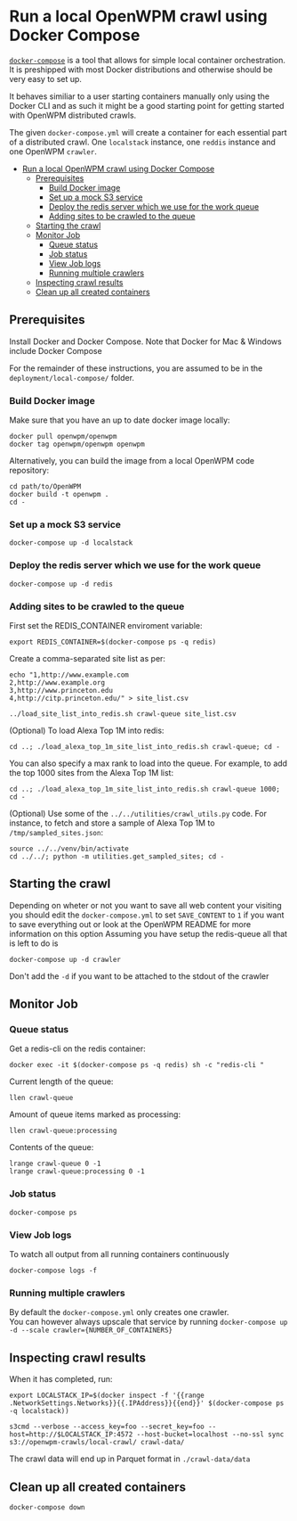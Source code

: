 # Run a local OpenWPM crawl using Docker Compose

[`docker-compose`](https://docs.docker.com/compose/) is a tool that allows for simple local
container orchestration. It is preshipped with most Docker distributions and otherwise should
be very easy to set up.

It behaves similiar to a user starting containers manually only using the Docker CLI and
as such it might be a good starting point for getting started with OpenWPM distributed crawls.

The given `docker-compose.yml` will create a container for each essential part
of a distributed crawl. One `localstack` instance, one `reddis` instance and one OpenWPM `crawler`.

- [Run a local OpenWPM crawl using Docker Compose](#run-a-local-openwpm-crawl-using-docker-compose)
  - [Prerequisites](#prerequisites)
    - [Build Docker image](#build-docker-image)
    - [Set up a mock S3 service](#set-up-a-mock-s3-service)
    - [Deploy the redis server which we use for the work queue](#deploy-the-redis-server-which-we-use-for-the-work-queue)
    - [Adding sites to be crawled to the queue](#adding-sites-to-be-crawled-to-the-queue)
  - [Starting the crawl](#starting-the-crawl)
  - [Monitor Job](#monitor-job)
    - [Queue status](#queue-status)
    - [Job status](#job-status)
    - [View Job logs](#view-job-logs)
    - [Running multiple crawlers](#running-multiple-crawlers)
  - [Inspecting crawl results](#inspecting-crawl-results)
  - [Clean up all created containers](#clean-up-all-created-containers)
## Prerequisites

Install Docker and Docker Compose. Note that
Docker for Mac & Windows include Docker Compose


For the remainder of these instructions, you are assumed to be in the `deployment/local-compose/` folder.

### Build Docker image

Make sure that you have an up to date docker image locally:

```
docker pull openwpm/openwpm
docker tag openwpm/openwpm openwpm
```

Alternatively, you can build the image from a local OpenWPM code repository:

```
cd path/to/OpenWPM
docker build -t openwpm .
cd -
```
### Set up a mock S3 service

```
docker-compose up -d localstack
```

### Deploy the redis server which we use for the work queue

```
docker-compose up -d redis
```

### Adding sites to be crawled to the queue

First set the REDIS_CONTAINER enviroment variable:
```
export REDIS_CONTAINER=$(docker-compose ps -q redis)
```
Create a comma-separated site list as per:

```
echo "1,http://www.example.com
2,http://www.example.org
3,http://www.princeton.edu
4,http://citp.princeton.edu/" > site_list.csv

../load_site_list_into_redis.sh crawl-queue site_list.csv 
```

(Optional) To load Alexa Top 1M into redis:

```
cd ..; ./load_alexa_top_1m_site_list_into_redis.sh crawl-queue; cd -
```

You can also specify a max rank to load into the queue. For example, to add the
top 1000 sites from the Alexa Top 1M list:

```
cd ..; ./load_alexa_top_1m_site_list_into_redis.sh crawl-queue 1000; cd -
```

(Optional) Use some of the `../../utilities/crawl_utils.py` code. For instance, to fetch and store a sample of Alexa Top 1M to `/tmp/sampled_sites.json`:
```
source ../../venv/bin/activate
cd ../../; python -m utilities.get_sampled_sites; cd -
```

## Starting the crawl

Depending on wheter or not you want to save all web content your visiting you should
edit the `docker-compose.yml` to set `SAVE_CONTENT` to `1` if you want to save everything out or look
at the OpenWPM README for more information on this option
Assuming you have setup the redis-queue all that is left to do is
```
docker-compose up -d crawler
```
Don't add the `-d` if you want to be attached to the stdout of the crawler
## Monitor Job

### Queue status

Get a redis-cli on the redis container:
```
docker exec -it $(docker-compose ps -q redis) sh -c "redis-cli "
```

Current length of the queue:
```
llen crawl-queue
```

Amount of queue items marked as processing:
```
llen crawl-queue:processing 
```

Contents of the queue:
```
lrange crawl-queue 0 -1
lrange crawl-queue:processing 0 -1
```

### Job status

```
docker-compose ps
```

### View Job logs

To watch all output from all running containers continuously 
```
docker-compose logs -f
```

### Running multiple crawlers

By default the `docker-compose.yml` only creates one crawler.  
You can however always upscale that service
by running `docker-compose up -d --scale crawler={NUMBER_OF_CONTAINERS}`

## Inspecting crawl results

When it has completed, run:
```
export LOCALSTACK_IP=$(docker inspect -f '{{range .NetworkSettings.Networks}}{{.IPAddress}}{{end}}' $(docker-compose ps -q localstack))

s3cmd --verbose --access_key=foo --secret_key=foo --host=http://$LOCALSTACK_IP:4572 --host-bucket=localhost --no-ssl sync s3://openwpm-crawls/local-crawl/ crawl-data/
```

The crawl data will end up in Parquet format in `./crawl-data/data`

## Clean up all created containers
```
docker-compose down
```
